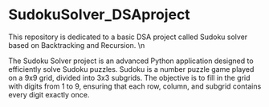# SudokuSolver_DSAproject
This repository is dedicated to a basic DSA project called Sudoku solver based on Backtracking and Recursion.
\n


The Sudoku Solver project is an advanced Python application designed to efficiently solve Sudoku puzzles. Sudoku is a number puzzle game played on a 9x9 grid, divided into 3x3 subgrids. The objective is to fill in the grid with digits from 1 to 9, ensuring that each row, column, and subgrid contains every digit exactly once.
